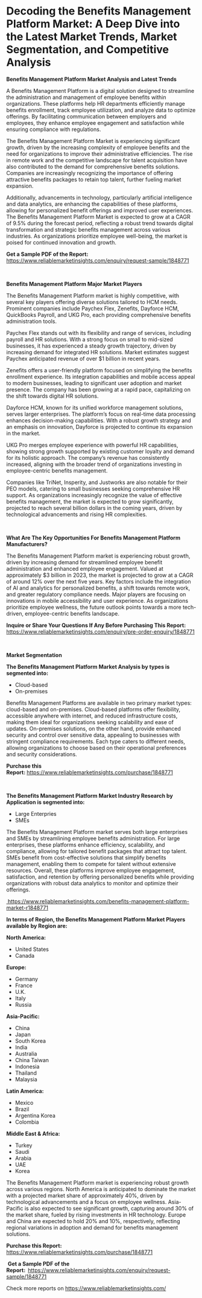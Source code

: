 <p><h1>Decoding the Benefits Management Platform Market: A Deep Dive into the Latest Market Trends, Market Segmentation, and Competitive Analysis</h1></p><p><strong>Benefits Management Platform Market Analysis and Latest Trends</strong></p>
<p><p>A Benefits Management Platform is a digital solution designed to streamline the administration and management of employee benefits within organizations. These platforms help HR departments efficiently manage benefits enrollment, track employee utilization, and analyze data to optimize offerings. By facilitating communication between employers and employees, they enhance employee engagement and satisfaction while ensuring compliance with regulations.</p><p>The Benefits Management Platform Market is experiencing significant growth, driven by the increasing complexity of employee benefits and the need for organizations to improve their administrative efficiencies. The rise in remote work and the competitive landscape for talent acquisition have also contributed to the demand for comprehensive benefits solutions. Companies are increasingly recognizing the importance of offering attractive benefits packages to retain top talent, further fueling market expansion.</p><p>Additionally, advancements in technology, particularly artificial intelligence and data analytics, are enhancing the capabilities of these platforms, allowing for personalized benefit offerings and improved user experiences. The Benefits Management Platform Market is expected to grow at a CAGR of 9.5% during the forecast period, reflecting a robust trend towards digital transformation and strategic benefits management across various industries. As organizations prioritize employee well-being, the market is poised for continued innovation and growth.</p></p>
<p><strong>Get a Sample PDF of the Report:&nbsp;</strong> <a href="https://www.reliablemarketinsights.com/enquiry/request-sample/1848771?utm_campaign=2630&utm_medium=2&utm_source=Github&utm_content=ia&utm_term=11032025&utm_id=benefits-management-platform">https://www.reliablemarketinsights.com/enquiry/request-sample/1848771</a></p>
<p>&nbsp;</p>
<p><strong>Benefits Management Platform Major Market Players</strong></p>
<p><p>The Benefits Management Platform market is highly competitive, with several key players offering diverse solutions tailored to HCM needs. Prominent companies include Paychex Flex, Zenefits, Dayforce HCM, QuickBooks Payroll, and UKG Pro, each providing comprehensive benefits administration tools.</p><p>Paychex Flex stands out with its flexibility and range of services, including payroll and HR solutions. With a strong focus on small to mid-sized businesses, it has experienced a steady growth trajectory, driven by increasing demand for integrated HR solutions. Market estimates suggest Paychex anticipated revenue of over $1 billion in recent years.</p><p>Zenefits offers a user-friendly platform focused on simplifying the benefits enrollment experience. Its integration capabilities and mobile access appeal to modern businesses, leading to significant user adoption and market presence. The company has been growing at a rapid pace, capitalizing on the shift towards digital HR solutions.</p><p>Dayforce HCM, known for its unified workforce management solutions, serves larger enterprises. The platform’s focus on real-time data processing enhances decision-making capabilities. With a robust growth strategy and an emphasis on innovation, Dayforce is projected to continue its expansion in the market.</p><p>UKG Pro merges employee experience with powerful HR capabilities, showing strong growth supported by existing customer loyalty and demand for its holistic approach. The company’s revenue has consistently increased, aligning with the broader trend of organizations investing in employee-centric benefits management.</p><p>Companies like TriNet, Insperity, and Justworks are also notable for their PEO models, catering to small businesses seeking comprehensive HR support. As organizations increasingly recognize the value of effective benefits management, the market is expected to grow significantly, projected to reach several billion dollars in the coming years, driven by technological advancements and rising HR complexities.</p></p>
<p>&nbsp;</p>
<p><strong>What Are The Key Opportunities For Benefits Management Platform Manufacturers?</strong></p>
<p><p>The Benefits Management Platform market is experiencing robust growth, driven by increasing demand for streamlined employee benefit administration and enhanced employee engagement. Valued at approximately $3 billion in 2023, the market is projected to grow at a CAGR of around 12% over the next five years. Key factors include the integration of AI and analytics for personalized benefits, a shift towards remote work, and greater regulatory compliance needs. Major players are focusing on innovations in mobile accessibility and user experience. As organizations prioritize employee wellness, the future outlook points towards a more tech-driven, employee-centric benefits landscape.</p></p>
<p><strong>Inquire or Share Your Questions If Any Before Purchasing This Report:</strong> <a href="https://www.reliablemarketinsights.com/enquiry/pre-order-enquiry/1848771?utm_campaign=2630&utm_medium=2&utm_source=Github&utm_content=ia&utm_term=11032025&utm_id=benefits-management-platform">https://www.reliablemarketinsights.com/enquiry/pre-order-enquiry/1848771</a></p>
<p>&nbsp;</p>
<p><strong>Market Segmentation</strong></p>
<p><strong>The Benefits Management Platform Market Analysis by types is segmented into:</strong></p>
<p><ul><li>Cloud-based</li><li>On-premises</li></ul></p>
<p><p>Benefits Management Platforms are available in two primary market types: cloud-based and on-premises. Cloud-based platforms offer flexibility, accessible anywhere with internet, and reduced infrastructure costs, making them ideal for organizations seeking scalability and ease of updates. On-premises solutions, on the other hand, provide enhanced security and control over sensitive data, appealing to businesses with stringent compliance requirements. Each type caters to different needs, allowing organizations to choose based on their operational preferences and security considerations.</p></p>
<p><strong>Purchase this Report:&nbsp;</strong><a href="https://www.reliablemarketinsights.com/purchase/1848771?utm_campaign=2630&utm_medium=2&utm_source=Github&utm_content=ia&utm_term=11032025&utm_id=benefits-management-platform">https://www.reliablemarketinsights.com/purchase/1848771</a></p>
<p>&nbsp;</p>
<p><strong>The Benefits Management Platform Market Industry Research by Application is segmented into:</strong></p>
<p><ul><li>Large Enterpries</li><li>SMEs</li></ul></p>
<p><p>The Benefits Management Platform market serves both large enterprises and SMEs by streamlining employee benefits administration. For large enterprises, these platforms enhance efficiency, scalability, and compliance, allowing for tailored benefit packages that attract top talent. SMEs benefit from cost-effective solutions that simplify benefits management, enabling them to compete for talent without extensive resources. Overall, these platforms improve employee engagement, satisfaction, and retention by offering personalized benefits while providing organizations with robust data analytics to monitor and optimize their offerings.</p></p>
<p><a href="https://www.reliablemarketinsights.com/benefits-management-platform-market-r1848771?utm_campaign=2630&utm_medium=2&utm_source=Github&utm_content=ia&utm_term=11032025&utm_id=benefits-management-platform">&nbsp;https://www.reliablemarketinsights.com/benefits-management-platform-market-r1848771</a></p>
<p><strong>In terms of Region, the Benefits Management Platform Market Players available by Region are:</strong></p>
<p>
    <p> <strong> North America: </strong>
        <ul>
            <li>United States</li>
            <li>Canada</li>
        </ul>
        </p> 
    <p> <strong> Europe: </strong>
        <ul>
            <li>Germany</li>
            <li>France</li>
            <li>U.K.</li>
            <li>Italy</li>
            <li>Russia</li>
        </ul>
        </p> 
    <p> <strong> Asia-Pacific: </strong>
        <ul>
            <li>China</li>
            <li>Japan</li>
            <li>South Korea</li>
            <li>India</li>
            <li>Australia</li>
            <li>China Taiwan</li>
            <li>Indonesia</li>
            <li>Thailand</li>
            <li>Malaysia</li>
        </ul>
        </p> 
    <p> <strong> Latin America: </strong>
        <ul>
            <li>Mexico</li>
            <li>Brazil</li>
            <li>Argentina Korea</li>
            <li>Colombia</li>
        </ul>
        </p> 
    <p> <strong> Middle East & Africa: </strong>
        <ul>
            <li>Turkey</li>
            <li>Saudi</li>
            <li>Arabia</li>
            <li>UAE</li>
            <li>Korea</li>
        </ul>
    </p>
    </p>
<p><p>The Benefits Management Platform market is experiencing robust growth across various regions. North America is anticipated to dominate the market with a projected market share of approximately 40%, driven by technological advancements and a focus on employee wellness. Asia-Pacific is also expected to see significant growth, capturing around 30% of the market share, fueled by rising investments in HR technology. Europe and China are expected to hold 20% and 10%, respectively, reflecting regional variations in adoption and demand for benefits management solutions.</p></p>
<p><strong>Purchase this Report: </strong><a href="https://www.reliablemarketinsights.com/purchase/1848771?utm_campaign=2630&utm_medium=2&utm_source=Github&utm_content=ia&utm_term=11032025&utm_id=benefits-management-platform">https://www.reliablemarketinsights.com/purchase/1848771</a></p>
<p>&nbsp;<strong>Get a Sample PDF of the Report:&nbsp;&nbsp;</strong><a href="https://www.reliablemarketinsights.com/enquiry/request-sample/1848771?utm_campaign=2630&utm_medium=2&utm_source=Github&utm_content=ia&utm_term=11032025&utm_id=benefits-management-platform">https://www.reliablemarketinsights.com/enquiry/request-sample/1848771</a></p>
<p><strong></strong></p>
<p>Check more reports on <a href="https://www.reliablemarketinsights.com/?utm_campaign=2630&utm_medium=2&utm_source=Github&utm_content=ia&utm_term=11032025&utm_id=benefits-management-platform">https://www.reliablemarketinsights.com/</a></p>